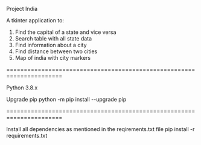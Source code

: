 Project India

A tkinter application to:
1. Find the capital of a state and vice versa
2. Search table with all state data
3. Find information about a city
4. Find distance between two cities
5. Map of india with city markers

======================================================================

Python 3.8.x

Upgrade pip
python -m pip install --upgrade pip

======================================================================

Install all dependencies as mentioned in the reqirements.txt file
pip install -r requirements.txt
